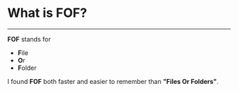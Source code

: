 # What is FOF?
---
**FOF** stands for

* **F**ile
* **O**r
* **F**older

I found **FOF** both faster and easier to remember than **"Files Or Folders"**.

